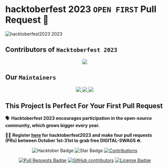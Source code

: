 # hacktoberfest 2023  `OPEN FIRST` Pull Request 🎉 
![hacktoberfest2023 2023](https://github.com/ossamamehmood/hacktoberfest2023/raw/main/.github/logo.png)


## Contributors of `Hacktoberfest 2023`

<div align="center">

<a href="https://github.com/ossamamehmood/hacktoberfest2023/graphs/contributors">
  <img src="https://contrib.rocks/image?repo=ossamamehmood/hacktoberfest2023" />
</a>
  
  </div>

## Our `Maintainers`

<div align="center">

<a href="https://github.com/ossamamehmood/hacktoberfest2023/graphs/contributors">
  <img src="https://contrib.rocks/image?repo=ossamamehmood/hacktoberfest2023" />
</a>

<a href="https://github.com/ossamamehmood/hacktoberfest2023/graphs/contributors">
  <img src="https://contrib.rocks/image?repo=ossamamehmood/hacktoberfest2023" />
</a>

<a href="https://github.com/ossamamehmood/hacktoberfest2023/graphs/contributors">
  <img src="https://contrib.rocks/image?repo=ossamamehmood/hacktoberfest2023" />
</a>
  
  </div>

## This Project Is Perfect For Your First Pull Request

🗣 **Hacktoberfest 2023 encourages participation in the open-source community, which grows bigger every year.**

📢📢 **Register [here](https://hacktoberfest2023.digitalocean.com) for hacktoberfest2023 and make four pull requests (PRs) between October 1st-31st to grab free DIGITAL-SWAGS 🔥.**

<div align="center">

<img src="https://img.shields.io/badge/hacktoberfest2023--blueviolet" alt="Hacktober Badge"/>
 <img src="https://img.shields.io/static/v1?label=%F0%9F%8C%9F&message=If%20Useful&style=style=flat&color=BC4E99" alt="Star Badge"/>
 <a href="https://github.com/ossamamehmood" ><img src="https://img.shields.io/badge/Contributions-welcome-violet.svg?style=flat&logo=git" alt="Contributions" /></a>

<a href="https://github.com/ossamamehmood/hacktoberfest2023/pulls"><img src="https://img.shields.io/github/issues-pr/ossamamehmood/hacktoberfest2023" alt="Pull Requests Badge"/></a>
<a href="https://github.com/ossamamehmood/hacktoberfest2023/graphs/contributors"><img alt="GitHub contributors" src="https://img.shields.io/github/contributors/ossamamehmood/hacktoberfest2023?color=2b9348"></a>
<a href="https://github.com/ossamamehmood/hacktoberfest2023/blob/master/LICENSE"><img src="https://img.shields.io/github/license/ossamamehmood/hacktoberfest2023?color=2b9348" alt="License Badge"/></a>

</div>
